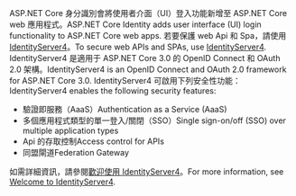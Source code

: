 <span data-ttu-id="e116e-101">ASP.NET Core 身分識別會將使用者介面（UI）登入功能新增至 ASP.NET Core web 應用程式。</span><span class="sxs-lookup"><span data-stu-id="e116e-101">ASP.NET Core Identity adds user interface (UI) login functionality to ASP.NET Core web apps.</span></span> <span data-ttu-id="e116e-102">若要保護 web Api 和 Spa，請使用[IdentityServer4](https://identityserver.io)。</span><span class="sxs-lookup"><span data-stu-id="e116e-102">To secure web APIs and SPAs, use [IdentityServer4](https://identityserver.io).</span></span> <span data-ttu-id="e116e-103">IdentityServer4 是適用于 ASP.NET Core 3.0 的 OpenID Connect 和 OAuth 2.0 架構。</span><span class="sxs-lookup"><span data-stu-id="e116e-103">IdentityServer4 is an OpenID Connect and OAuth 2.0 framework for ASP.NET Core 3.0.</span></span> <span data-ttu-id="e116e-104">IdentityServer4 可啟用下列安全性功能：</span><span class="sxs-lookup"><span data-stu-id="e116e-104">IdentityServer4 enables the following security features:</span></span>

* <span data-ttu-id="e116e-105">驗證即服務（AaaS）</span><span class="sxs-lookup"><span data-stu-id="e116e-105">Authentication as a Service (AaaS)</span></span>
* <span data-ttu-id="e116e-106">多個應用程式類型的單一登入/關閉（SSO）</span><span class="sxs-lookup"><span data-stu-id="e116e-106">Single sign-on/off (SSO) over multiple application types</span></span>
* <span data-ttu-id="e116e-107">Api 的存取控制</span><span class="sxs-lookup"><span data-stu-id="e116e-107">Access control for APIs</span></span>
* <span data-ttu-id="e116e-108">同盟閘道</span><span class="sxs-lookup"><span data-stu-id="e116e-108">Federation Gateway</span></span>

<span data-ttu-id="e116e-109">如需詳細資訊，請參閱[歡迎使用 IdentityServer4](http://docs.identityserver.io/en/latest/index.html)。</span><span class="sxs-lookup"><span data-stu-id="e116e-109">For more information, see [Welcome to IdentityServer4](http://docs.identityserver.io/en/latest/index.html).</span></span>